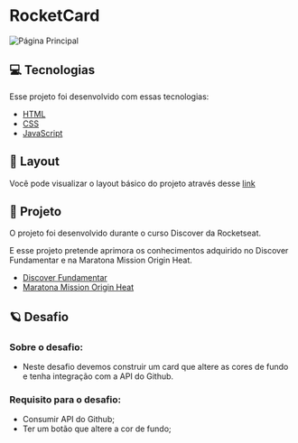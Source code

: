 # RocketCard

![Página Principal](https://github.com/WendelSantosNunes/RocketCard/blob/main/img/imgReadme/P%C3%A1gina%20principal.png?raw=true)

## 💻 **Tecnologias**

Esse projeto foi desenvolvido com essas tecnologias:

- [HTML](https://developer.mozilla.org/pt-BR/docs/Web/HTML)
- [CSS](https://developer.mozilla.org/pt-BR/docs/Web/CSS)
- [JavaScript](https://developer.mozilla.org/pt-BR/docs/Web/JavaScript)

## 🎨 **Layout**

Você pode visualizar o layout básico do projeto através desse [link](<https://www.figma.com/file/gJLUk31L8RqSD9GDQInjid/DD-%2F-Rocketcard-(Copy)?node-id=302%3A12>)

## 🚀 **Projeto**

O projeto foi desenvolvido durante o curso Discover ​da Rocketseat.

E esse projeto pretende aprimora os conhecimentos adquirido no Discover Fundamentar e na Maratona Mission Origin Heat.

- [Discover Fundamentar](https://developer.mozilla.org/pt-BR/docs/Web/HTML)
- [Maratona Mission Origin Heat](https://app.rocketseat.com.br/discover/trails/fundamentar)

## :ringed_planet: **Desafio**

### Sobre o desafio:

- Neste desafio devemos construir um card que altere as cores de fundo e tenha integração com a API do Github.

### Requisito para o desafio:

- Consumir API do Github;
- Ter um botão que altere a cor de fundo;
